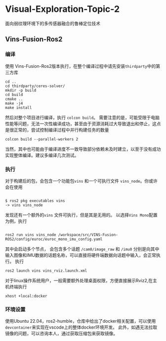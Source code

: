 # Visual-Exploration-Topic-2

面向弱纹理环境下的多传感器融合的鲁棒定位技术

## Vins-Fusion-Ros2

### 编译

使用 Vins-Fusion-Ros2版本执行，在整个编译过程中请先安装`thirdparty`中的第三方库
```shell
cd ..
cd thirdparty/ceres-solver/
mkdir -p build
cd build
cmake ..
make -j4
make install
```
然后对整个项目进行编译，执行 `colcon build`。
需要注意的是，可能受限于电脑性能等问题，无法一次性编译成功，甚至由于资源消耗过大导致退出和停止，这点是很正常的，尝试控制编译过程中并行构建任务的数量

```shell
colcon build --parallel-workers 2

```

当然，其中也可能由于编译进度不一致导致部分依赖未及时建立，以至于没有成功实现整体编译。建议多编译几次测试。

### 执行

对于构建后的包，会包含一个功能包`vins` 和一个可执行文件 `vins_node`。你或许会在使用

```shell

$ ros2 pkg executables vins
-> vins vins_node
```

发现还有一个额外的`vins` 文件可执行，但是其是无用的。
以选择`Vins Mono`配置为例，执行

```shell

ros2 run vins vins_node /workspace/src/VINS-Fusion-ROS2/config/euroc/euroc_mono_imu_config.yaml
```

其中会启动多个节点， 会包含多个话题 `/cam0/image_raw` 和 `/imu0` 分别是向其中输入图像和IMU数据的话题名称，可以直接将硬件端数据向话题中输入，会正常执行。
执行

```shell
ros2 launch vins vins_rviz.launch.xml
```

对于linux操作系统用户，一般需要额外处理桌面权限，方便直接展示Rviz2,在主机终端执行

```shell
xhost +local:docker
```

### 环境设置

使用Ubuntu 22.04，ros2-humble，仓库中给出了docker相关配置，可以使用`devcontainer`来实现在vscode上的整体docker环境开发。
此外，如遇无法拉取镜像的问题，可以咨询本人，通过获取压缩包来获取镜像。
